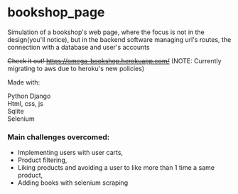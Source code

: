 # bookshop_page
Simulation of a bookshop's web page, where the focus is not in the design(you'll notice), but in the backend software managing url's routes, 
the connection with a database and user's accounts

~~Check it out! https://omega-bookshop.herokuapp.com/~~ (NOTE: Currently migrating to aws due to heroku's new policies)

Made with: 

Python 
Django  
Html, css, js  
Sqlite  
Selenium  

### Main challenges overcomed:

* Implementing users with user carts,
* Product filtering,
* Liking products and avoiding a user to like more than 1 time a same product,
* Adding books with selenium scraping
